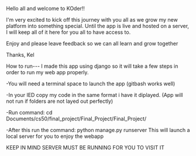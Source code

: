 Hello all and welcome to KOder!!

I'm very excited to kick off this journey with you all as we grow my new platform into something special. 
Until the app is live and hosted on a server, I will keep all of it here for you all to have access to.

Enjoy and please leave feedback so we can all learn and grow together

Thanks, Kel



How to run---
  I made this app using django so it will take a few steps in order to run my web app properly.
  
  -You will need a terminal space to launch the app (gitbash works well)
  
  -In your IED copy my code in the same format i have it diplayed. (App will not run if folders are not layed out perfectly)
  
  -Run command: cd Documents/cs50/final_project/Final_Project/Final_Project/
  
  -After this run the command: python manage.py runserver
    This will launch a local server for you to enjoy the webapp
    
   KEEP IN MIND SERVER MUST BE RUNNING FOR YOU TO VISIT IT
